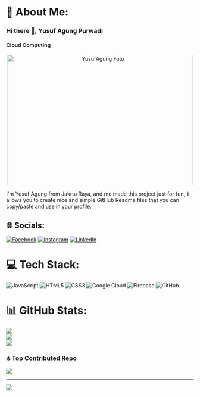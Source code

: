# 💫 About Me:
### Hi there 👋, Yusuf Agung Purwadi
#### Cloud Computing
<p align="center">
  <img src="https://github.com/YusufAgungPurwadi/YusufAgungPurwadi/blob/main/Yusuf.jpeg" alt="YusufAgung Foto" width="500" height="350">
</p>

I'm Yusuf Agung from Jakrta Raya, and me made this project just for fun, it allows you to create nice and simple GitHub Readme files that you can copy/paste and use in your profile.<br>


## 🌐 Socials:
[![Facebook](https://img.shields.io/badge/Facebook-%231877F2.svg?logo=Facebook&logoColor=white)](https://facebook.com/https://www.facebook.com/yusufagung.yusufagung) [![Instagram](https://img.shields.io/badge/Instagram-%23E4405F.svg?logo=Instagram&logoColor=white)](https://instagram.com/https://www.instagram.com/invites/contact/?igsh=1ek9zo01pabqd&utm_content=21oefwo) [![LinkedIn](https://img.shields.io/badge/LinkedIn-%230077B5.svg?logo=linkedin&logoColor=white)](https://linkedin.com/in/https://www.linkedin.com/in/yusuf-agung-a1b611333/) 

# 💻 Tech Stack:
![JavaScript](https://img.shields.io/badge/javascript-%23323330.svg?style=flat&logo=javascript&logoColor=%23F7DF1E) ![HTML5](https://img.shields.io/badge/html5-%23E34F26.svg?style=flat&logo=html5&logoColor=white) ![CSS3](https://img.shields.io/badge/css3-%231572B6.svg?style=flat&logo=css3&logoColor=white) ![Google Cloud](https://img.shields.io/badge/GoogleCloud-%234285F4.svg?style=flat&logo=google-cloud&logoColor=white) ![Firebase](https://img.shields.io/badge/firebase-%23039BE5.svg?style=flat&logo=firebase) ![GitHub](https://img.shields.io/badge/github-%23121011.svg?style=flat&logo=github&logoColor=white)
# 📊 GitHub Stats:
![](https://github-readme-stats.vercel.app/api?username=YusufAgungPurwadi&theme=discord_old_blurple&hide_border=true&include_all_commits=false&count_private=false)<br/>
![](https://github-readme-streak-stats.herokuapp.com/?user=YusufAgungPurwadi&theme=discord_old_blurple&hide_border=true)<br/>
![](https://github-readme-stats.vercel.app/api/top-langs/?username=YusufAgungPurwadi&theme=discord_old_blurple&hide_border=true&include_all_commits=false&count_private=false&layout=compact)

### 🔝 Top Contributed Repo
![](https://github-contributor-stats.vercel.app/api?username=YusufAgungPurwadi&limit=5&theme=dark&combine_all_yearly_contributions=true)

---
[![](https://visitcount.itsvg.in/api?id=YusufAgungPurwadi&icon=0&color=0)](https://visitcount.itsvg.in)

<!-- Proudly created with GPRM ( https://gprm.itsvg.in ) -->

